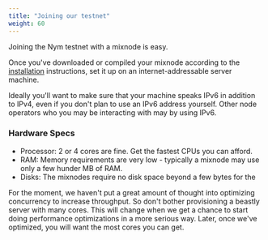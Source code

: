 ```yaml
---
title: "Joining our testnet"
weight: 60
---
```


Joining the Nym testnet with a mixnode is easy.

Once you've downloaded or compiled your mixnode according to the [installation](../installation) instructions, set it up on an internet-addressable server machine. 

Ideally you'll want to make sure that your machine speaks IPv6 in addition to IPv4, even if you don't plan to use an IPv6 address yourself. Other node operators who you may be interacting with may by using IPv6. 

### Hardware Specs

* Processor: 2 or 4 cores are fine. Get the fastest CPUs you can afford. 
* RAM: Memory requirements are very low - typically a mixnode may use only a few hunder MB of RAM. 
* Disks: The mixnodes require no disk space beyond a few bytes for the 

For the moment, we haven't put a great amount of thought into optimizing concurrency to increase throughput. So don't bother provisioning a beastly server with many cores. This will change when we get a chance to start doing performance optimizations in a more serious way. Later, once we've optimized, you will want the most cores you can get. 
